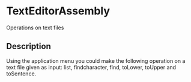 # TextEditorAssembly
Operations on text files

## Description
Using the application menu you could make the following operation on a text file given as input: list, findcharacter, find, toLower, toUpper and toSentence.
